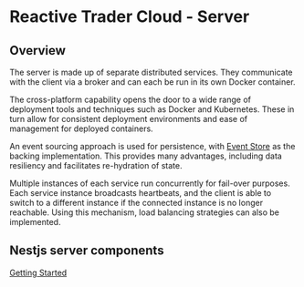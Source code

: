 # Reactive Trader Cloud - Server

## Overview

The server is made up of separate distributed services. They communicate with the client via a broker and can each be run in its own Docker container.

The cross-platform capability opens the door to a wide range of deployment tools and techniques such as Docker and Kubernetes. These in turn allow for consistent deployment environments and ease of management for deployed containers.

An event sourcing approach is used for persistence, with [Event Store](https://geteventstore.com/) as the backing implementation. This provides many advantages, including data resiliency and facilitates re-hydration of state.

Multiple instances of each service run concurrently for fail-over purposes. Each service instance broadcasts heartbeats, and the client is able to switch to a different instance if the connected instance is no longer reachable. Using this mechanism, load balancing strategies can also be implemented.

## Nestjs server components

[Getting Started](./setup/setup.md)
